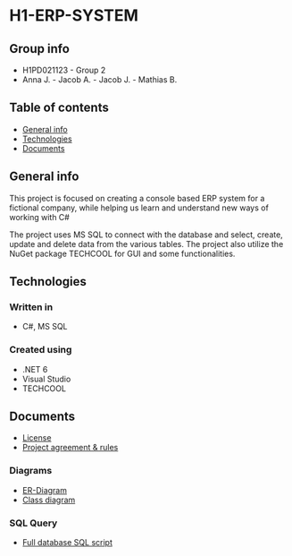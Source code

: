 # H1-ERP-SYSTEM 

## Group info
- H1PD021123 - Group 2
- Anna J. - Jacob A. - Jacob J. - Mathias B.

## Table of contents
- [General info](#general-info)
- [Technologies](#technologies)
- [Documents](#documents)
## General info
This project is focused on creating a console based ERP system for a fictional company, while helping us learn and understand new ways of working with C#

The project uses MS SQL to connect with the database and select, create, update and delete data from the various tables.
The project also utilize the NuGet package TECHCOOL for GUI and some functionalities.
## Technologies
### Written in
- C#, MS SQL
### Created using
- .NET 6
- Visual Studio
- TECHCOOL
## Documents
- [License](./LICENSE.txt)
- [Project agreement & rules](./Documents/ERP_System_Gennemgående_Opgave.pdf)
### Diagrams
- [ER-Diagram](./Documents/ER-Diagram.png)
- [Class diagram](./Documents/H1_ERP-Class_Diagram.drawio.png)
### SQL Query
- [Full database SQL script](./Documents/ERPDatabaseSQLScript.sql)
